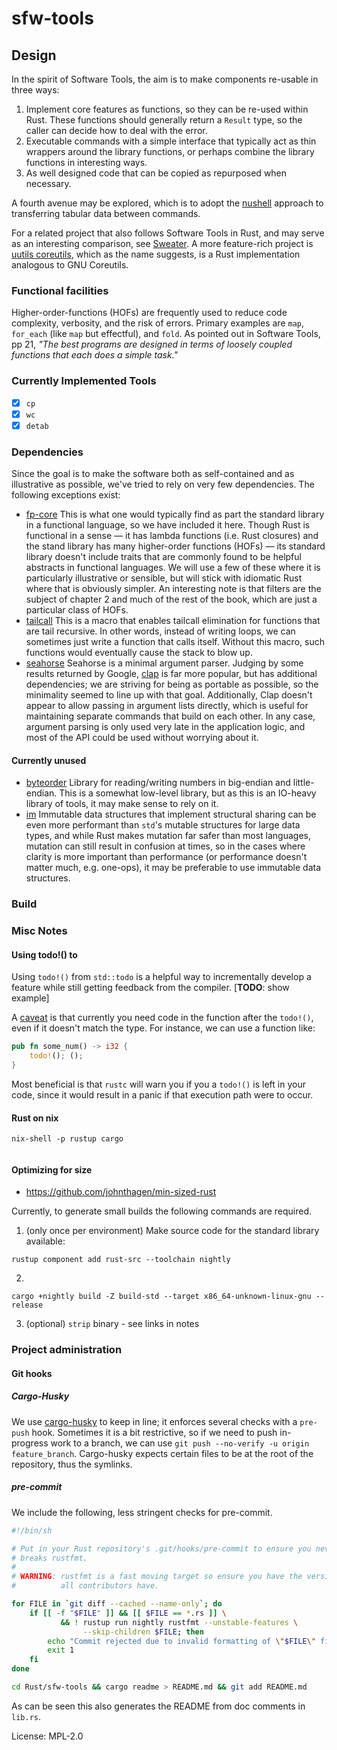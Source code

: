 # sfw-tools

## Design

In the spirit of Software Tools, the aim is to make components re-usable
in three ways:

 1. Implement core features as functions, so they can be re-used within Rust.
    These functions should generally return a `Result` type, so the caller
    can decide how to deal with the error.
 2. Executable commands with a simple interface that typically act as thin
    wrappers around the library functions, or perhaps combine the library
    functions in interesting ways.
 3. As well designed code that can be copied as repurposed when necessary.

A fourth avenue may be explored, which is to adopt the
[nushell](https://github.com/rjbs/Sweater) approach to transferring
tabular data between commands.

For a related project that also follows Software Tools in Rust, and
may serve as an interesting comparison, see
[Sweater](https://github.com/rjbs/Sweater).
A more feature-rich project is [uutils coreutils](https://github.com/uutils/coreutils),
which as the name suggests, is a Rust implementation analogous to
GNU Coreutils.

### Functional facilities

Higher-order-functions (HOFs) are frequently used to reduce code
complexity, verbosity, and the risk of errors. Primary examples are
`map`, `for_each` (like `map` but effectful), and `fold`. As pointed
out in Software Tools, pp 21, *"The best programs are designed in
terms of loosely coupled functions that each does a simple task."*

### Currently Implemented Tools
- [x] `cp`
- [x] `wc`
- [x] `detab`

### Dependencies

Since the goal is to make the software both as self-contained and
as illustrative as possible, we've tried to rely on very few dependencies.
The following exceptions exist:

- [fp-core](https://docs.rs/fp-core)
  This is what one would typically find as part the standard library
  in a functional language, so we have included it here. Though Rust is functional
  in a sense — it has lambda functions (i.e. Rust closures) and the stand library
  has many higher-order functions (HOFs) — its standard library doesn't include
  traits that are commonly found to be helpful abstracts in functional languages.
  We will use a few of these where it is particularly illustrative or sensible,
  but will stick with idiomatic Rust where that is obviously simpler.
  An interesting note is that filters are the subject of chapter 2 and much of
  the rest of the book, which are just a particular class of HOFs.
- [tailcall](https://docs.rs/tailcall)
  This is a macro that enables tailcall elimination for functions that are
  tail recursive. In other words, instead of writing loops, we can sometimes
  just write a function that calls itself. Without this macro, such functions
  would eventually cause the stack to blow up.
- [seahorse](https://docs.rs/seahorse)
  Seahorse is a minimal argument parser. Judging by some results
  returned by Google, [clap](https://clap.rs) is far more popular, but
  has additional dependencies; we are striving for being as portable
  as possible, so the minimality seemed to line up with that
  goal. Additionally, Clap doesn't appear to allow passing in argument
  lists directly, which is useful for maintaining separate commands
  that build on each other. In any case, argument parsing is only used
  very late in the application logic, and most of the API could be used
  without worrying about it.

#### Currently unused

- [byteorder](docs.rs/byteorder) Library for reading/writing numbers
  in big-endian and little-endian. This is a somewhat low-level library,
  but as this is an IO-heavy library of tools, it may make sense to rely
  on it.
- [im](https://docs.rs/im)
  Immutable data structures that implement structural sharing can be
  even more performant than `std`'s mutable structures for large
  data types, and while Rust makes mutation far safer than most languages,
  mutation can still result in confusion at times, so in the cases where
  clarity is more important than performance (or performance doesn't
  matter much, e.g. one-ops), it may be preferable to use immutable data
  structures.


### Build

### Misc Notes

#### Using todo!() to

Using `todo!()` from `std::todo` is a helpful way to incrementally
develop a feature while still getting feedback from the
compiler. [**TODO**: show example]

A [caveat](https://github.com/rust-lang/rfcs/issues/3045) is that
currently you need code in the function after the `todo!()`, even
if it doesn't match the type. For instance, we can use a function
like:

```rust
pub fn some_num() -> i32 {
    todo!(); ();
}
```

Most beneficial is that `rustc` will warn you if you a `todo!()` is
left in your code, since it would result in a panic if that execution
path were to occur.

#### Rust on nix

```plain
nix-shell -p rustup cargo


```

#### Optimizing for size

* https://github.com/johnthagen/min-sized-rust

Currently, to generate small builds the following commands
are required.

1. (only once per environment) Make source code for the standard library available:

```plain
rustup component add rust-src --toolchain nightly
```

2.

```plain
cargo +nightly build -Z build-std --target x86_64-unknown-linux-gnu --release
```

3. (optional) `strip` binary - see links in notes


### Project administration

#### Git hooks

##### Cargo-Husky

We use [cargo-husky](https://github.com/rhysd/cargo-husky) to keep in
line; it enforces several checks with a `pre-push` hook. Sometimes it
is a bit restrictive, so if we need to push
in-progress work to a branch, we can use
`git push --no-verify -u origin feature_branch`.
Cargo-husky expects certain files to be at the root of the repository,
thus the symlinks.

##### pre-commit

We include the following, less stringent checks for pre-commit.

```bash
#!/bin/sh

# Put in your Rust repository's .git/hooks/pre-commit to ensure you never
# breaks rustfmt.
#
# WARNING: rustfmt is a fast moving target so ensure you have the version that
#          all contributors have.

for FILE in `git diff --cached --name-only`; do
    if [[ -f "$FILE" ]] && [[ $FILE == *.rs ]] \
           && ! rustup run nightly rustfmt --unstable-features \
                --skip-children $FILE; then
        echo "Commit rejected due to invalid formatting of \"$FILE\" file."
        exit 1
    fi
done

cd Rust/sfw-tools && cargo readme > README.md && git add README.md
```
As can be seen this also generates the README from doc comments in `lib.rs`.


License: MPL-2.0
